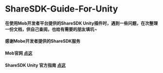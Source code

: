 # ShareSDK-Guide-For-Unity

#### 在使用Mob开发者平台提供的ShareSDK Unity插件时，遇到一些问题，在次整理一份文档，供自己查阅，也给有需要的朋友填坑~

#### 感谢Mobe开发者提供的ShareSDK服务

#### Mob官网 [点这](http://mob.com/)

#### ShareSDK Unity 官方指南 [点这](https://github.com/MobClub/New-Unity-For-ShareSDK)
